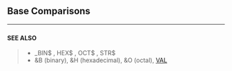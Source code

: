 ## Base Comparisons
---
<blockquote>

### 

</blockquote>

#### SEE ALSO

<blockquote>

* _BIN$ , HEX$ , OCT$ , STR$
* &B (binary), &H (hexadecimal), &O (octal), [VAL](./VAL.md)

</blockquote>
